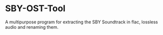 # SBY-OST-Tool
A multipurpose program for extracting the SBY Soundtrack in flac, lossless audio and renaming them.
